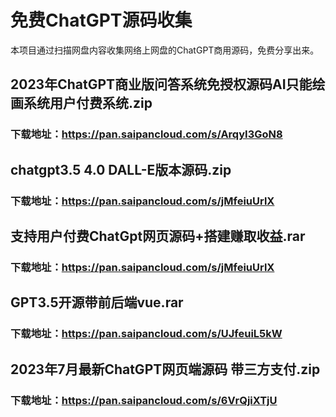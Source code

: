 # 免费ChatGPT源码收集

本项目通过扫描网盘内容收集网络上网盘的ChatGPT商用源码，免费分享出来。

## 2023年ChatGPT商业版问答系统免授权源码AI只能绘画系统用户付费系统.zip
### 下载地址：https://pan.saipancloud.com/s/ArqyI3GoN8

## chatgpt3.5 4.0 DALL-E版本源码.zip
### 下载地址：https://pan.saipancloud.com/s/jMfeiuUrlX

## 支持用户付费ChatGpt网页源码+搭建赚取收益.rar
### 下载地址：https://pan.saipancloud.com/s/jMfeiuUrlX

## GPT3.5开源带前后端vue.rar
### 下载地址：https://pan.saipancloud.com/s/UJfeuiL5kW

## 2023年7月最新ChatGPT网页端源码 带三方支付.zip
### 下载地址：https://pan.saipancloud.com/s/6VrQjiXTjU
